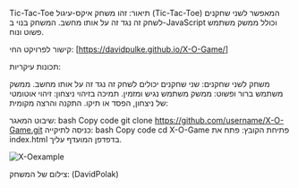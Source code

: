 Tic-Tac-Toe
תיאור:
זהו משחק איקס-עיגול (Tic-Tac-Toe) המאפשר לשני שחקנים לשחק זה נגד זה על אותו מחשב. המשחק בנוי ב-JavaScript וכולל ממשק משתמש פשוט ונוח.

קישור לפרויקט החי:
[https://davidpulke.github.io/X-O-Game/]

תכונות עיקריות:

משחק לשני שחקנים: שני שחקנים יכולים לשחק זה נגד זה על אותו מחשב.
ממשק משתמש ברור ופשוט: ממשק משתמש נגיש ומזמין.
תמיכה בזיהוי ניצחון: זיהוי אוטומטי של ניצחון, הפסד או תיקו.
התקנה והרצה מקומית:

שיבוט המאגר:
bash
Copy code
git clone https://github.com/username/X-O-Game.git
כניסה לתיקייה:
bash
Copy code
cd X-O-Game
פתיחת הקובץ: פתח את index.html בדפדפן המועדף עליך.

![X-Oexample](https://github.com/user-attachments/assets/eb51db00-eaaa-48e2-ba3d-6e52e11cd5ee)

  צילום של המשחק: (DavidPolak)
